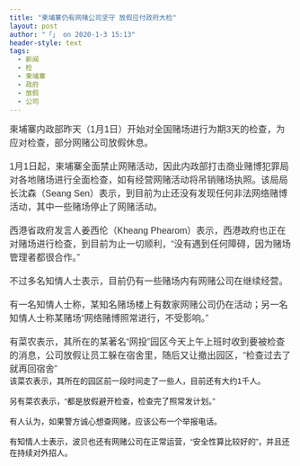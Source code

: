 ```yaml
---
title: "柬埔寨仍有网赌公司坚守 放假应付政府大检"
layout: post
author: "「」 on 2020-1-3 15:13"
header-style: text
tags:
  - 新闻
  - 检
  - 柬埔寨
  - 政府
  - 放假
  - 公司
---
```


<head></head>
<body>
 <div align="left"> 
  <font style="color:rgb(51, 51, 51)"><font face="微软雅黑, Tahoma, Helvetica, Arial, 宋体, sans-serif"><font style="font-size:16px">柬埔寨内政部昨天（1月1日）开始对全国赌场进行为期3天的检查，为应对检查，部分网赌公司放假休息。</font></font></font> 
 </div> 
 <div align="left"> 
  <font style="color:rgb(51, 51, 51)"><font face="微软雅黑, Tahoma, Helvetica, Arial, 宋体, sans-serif"><font style="font-size:16px"><br> 1月1日起，柬埔寨全面禁止网赌活动，因此内政部打击商业赌博犯罪局对各地赌场进行全面检查，如有经营网赌活动将吊销赌场执照。该局局长沈森（Seang Sen）表示，到目前为止还没有发现任何非法网络赌博活动，其中一些赌场停止了网赌活动。</font></font></font> 
 </div> 
 <div align="left"> 
  <font style="color:rgb(51, 51, 51)"><font face="微软雅黑, Tahoma, Helvetica, Arial, 宋体, sans-serif"><font style="font-size:16px"><br> 西港省政府发言人姜西伦（Kheang Phearom）表示，西港政府也正在对赌场进行检查，到目前为止一切顺利，“没有遇到任何障碍，因为赌场管理者都很合作。”</font></font></font> 
 </div> 
 <div align="left"> 
  <font style="color:rgb(51, 51, 51)"><font face="微软雅黑, Tahoma, Helvetica, Arial, 宋体, sans-serif"><font style="font-size:16px"><br> 不过多名知情人士表示，目前仍有一些赌场内有网赌公司在继续经营。</font></font></font> 
 </div> 
 <div align="left"> 
  <font style="color:rgb(51, 51, 51)"><font face="微软雅黑, Tahoma, Helvetica, Arial, 宋体, sans-serif"><font style="font-size:16px"><br> 有一名知情人士称，某知名赌场楼上有数家网赌公司仍在活动；另一名知情人士称某赌场“网络赌博照常进行，不受影响。”</font></font></font> 
 </div> 
 <div align="left"> 
  <font style="color:rgb(51, 51, 51)"><font face="微软雅黑, Tahoma, Helvetica, Arial, 宋体, sans-serif"><font style="font-size:16px"><br> 有菜农表示，其所在的某著名“网投”园区今天上午上班时收到要被检查的消息，公司放假让员工躲在宿舍里，随后又让撤出园区，“检查过去了就再回宿舍”</font></font></font> 
 </div> 
 <div align="left"> 
  <font face="微软雅黑, Tahoma, Helvetica, Arial, 宋体, sans-serif">该菜农表示，其所在的园区前一段时间走了一些人，目前还有大约1千人。</font> 
 </div> 
 <div align="left"> 
  <font face="微软雅黑, Tahoma, Helvetica, Arial, 宋体, sans-serif"><br> 另有菜农表示，“都是放假避开检查，检查完了照常发计划。”</font> 
 </div> 
 <div align="left"> 
  <font face="微软雅黑, Tahoma, Helvetica, Arial, 宋体, sans-serif"><br> 有人认为，如果警方诚心想查网赌，应该公布一个举报电话。</font> 
 </div> 
 <div align="left"> 
  <font face="微软雅黑, Tahoma, Helvetica, Arial, 宋体, sans-serif"><br> 有知情人士表示，波贝也还有网赌公司在正常运营，“安全性算比较好的”，并且还在持续对外招人。</font> 
 </div>
 <br> 
 <br>
</body>


